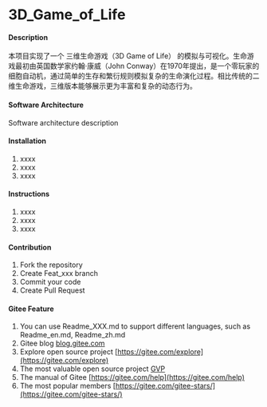# 3D_Game_of_Life

#### Description
本项目实现了一个 三维生命游戏（3D Game of Life） 的模拟与可视化。生命游戏最初由英国数学家约翰·康威（John Conway）在1970年提出，是一个零玩家的细胞自动机，通过简单的生存和繁衍规则模拟复杂的生命演化过程。相比传统的二维生命游戏，三维版本能够展示更为丰富和复杂的动态行为。

#### Software Architecture
Software architecture description

#### Installation

1.  xxxx
2.  xxxx
3.  xxxx

#### Instructions

1.  xxxx
2.  xxxx
3.  xxxx

#### Contribution

1.  Fork the repository
2.  Create Feat_xxx branch
3.  Commit your code
4.  Create Pull Request


#### Gitee Feature

1.  You can use Readme\_XXX.md to support different languages, such as Readme\_en.md, Readme\_zh.md
2.  Gitee blog [blog.gitee.com](https://blog.gitee.com)
3.  Explore open source project [https://gitee.com/explore](https://gitee.com/explore)
4.  The most valuable open source project [GVP](https://gitee.com/gvp)
5.  The manual of Gitee [https://gitee.com/help](https://gitee.com/help)
6.  The most popular members  [https://gitee.com/gitee-stars/](https://gitee.com/gitee-stars/)

